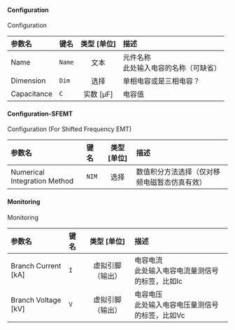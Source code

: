 <!--
DO NOT EDIT THIS FILE DIRECTLY.
This file is generated by tools/comp-docs.js.
All changes will be overwritten by regeneration.
-->

<slot class="model-parameters">

#### Configuration

Configuration

| 参数名 | 键名 | 类型 [单位] | 描述 |
|:------ |:---- |:-----------:|:---- |
| Name | `Name` | 文本 | 元件名称 <br>此处输入电容的名称（可缺省） |
| Dimension | `Dim` | 选择 | 单相电容或是三相电容？ |
| Capacitance | `C` | 实数 [μF] | 电容值 |

#### Configuration\-SFEMT

Configuration (For Shifted Frequency EMT)

| 参数名 | 键名 | 类型 [单位] | 描述 |
|:------ |:---- |:-----------:|:---- |
| Numerical Integration Method | `NIM` | 选择 | 数值积分方法选择（仅对移频电磁暂态仿真有效） |

#### Monitoring

Monitoring

| 参数名 | 键名 | 类型 [单位] | 描述 |
|:------ |:---- |:-----------:|:---- |
| Branch Current \[kA\] | `I` | 虚拟引脚（输出） | 电容电流 <br> 此处输入电容电流量测信号的标签，比如Ic |
| Branch Voltage \[kV\] | `V` | 虚拟引脚（输出） | 电容电压<br> 此处输入电容电压量测信号的标签，比如Vc |


</slot>
